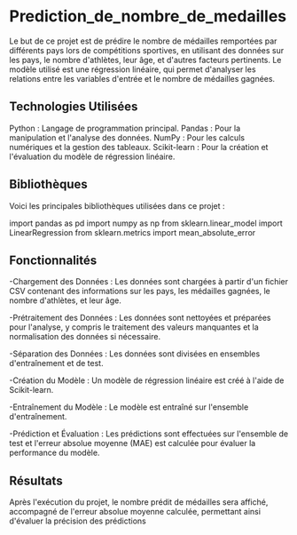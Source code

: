 # Prediction_de_nombre_de_medailles
Le but de ce projet est de prédire le nombre de médailles remportées par différents pays lors de compétitions sportives, en utilisant des données sur les pays, le nombre d'athlètes, leur âge, et d'autres facteurs pertinents. Le modèle utilisé est une régression linéaire, qui permet d'analyser les relations entre les variables d'entrée et le nombre de médailles gagnées.

## Technologies Utilisées
Python : Langage de programmation principal.
Pandas : Pour la manipulation et l'analyse des données.
NumPy : Pour les calculs numériques et la gestion des tableaux.
Scikit-learn : Pour la création et l'évaluation du modèle de régression linéaire.
## Bibliothèques
Voici les principales bibliothèques utilisées dans ce projet :

import pandas as pd
import numpy as np
from sklearn.linear_model import LinearRegression
from sklearn.metrics import mean_absolute_error
## Fonctionnalités
-Chargement des Données : Les données sont chargées à partir d'un fichier CSV contenant des informations sur les pays, les médailles gagnées, le nombre d'athlètes, et leur âge.

-Prétraitement des Données : Les données sont nettoyées et préparées pour l'analyse, y compris le traitement des valeurs manquantes et la normalisation des données si nécessaire.

-Séparation des Données : Les données sont divisées en ensembles d'entraînement et de test.

-Création du Modèle : Un modèle de régression linéaire est créé à l'aide de Scikit-learn.

-Entraînement du Modèle : Le modèle est entraîné sur l'ensemble d'entraînement.

-Prédiction et Évaluation : Les prédictions sont effectuées sur l'ensemble de test et l'erreur absolue moyenne (MAE) est calculée pour évaluer la performance du modèle.

## Résultats
Après l'exécution du projet, le nombre prédit de médailles sera affiché, accompagné de l'erreur absolue moyenne calculée, permettant ainsi d'évaluer la précision des prédictions
